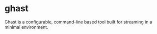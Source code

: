 # ghast

Ghast is a configurable, command-line based tool built for streaming in a minimal environment.